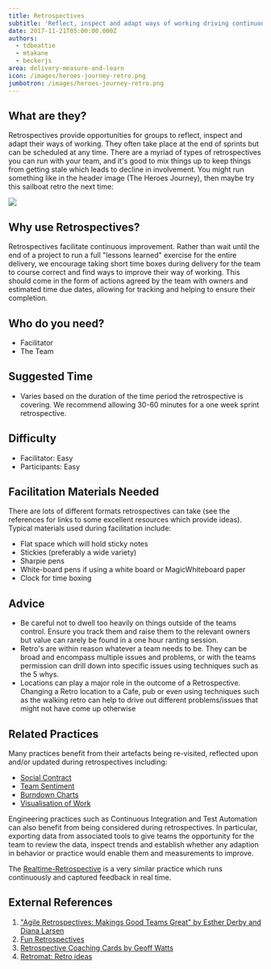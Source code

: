 ```yaml
---
title: Retrospectives
subtitle: 'Reflect, inspect and adapt ways of working driving continuous improvement'
date: 2017-11-21T05:00:00.000Z
authors:
  - tdbeattie
  - mtakane
  - beckerjs
area: delivery-measure-and-learn
icon: /images/heroes-journey-retro.png
jumbotron: /images/heroes-journey-retro.png
---
```

## What are they?

Retrospectives provide opportunities for groups to reflect, inspect and adapt their ways of working. They often take place at the end of sprints but can be scheduled at any time. There are a myriad of types of retrospectives you can run with your team, and it's good to mix things up to keep things from getting stale which leads to decline in involvement. You might run something like in the header image (The Heroes Journey), then maybe try this sailboat retro the next time:

![](/images/pirate-retro.png)

## Why use Retrospectives?

Retrospectives facilitate continuous improvement. Rather than wait until the end of a project to run a full "lessons learned" exercise for the entire delivery, we encourage taking short time boxes during delivery for the team to course correct and find ways to improve their way of working. This should come in the form of  actions agreed by the team with owners and estimated time due dates, allowing for tracking and helping to ensure their completion. 

## Who do you need?

* Facilitator
* The Team

## Suggested Time

* Varies based on the duration of the time period the retrospective is covering. We recommend allowing 30-60 minutes for a one week sprint retrospective.

## Difficulty

* Facilitator: Easy
* Participants: Easy

## Facilitation Materials Needed

There are lots of different formats retrospectives can take (see the references for links to some excellent resources which provide ideas). Typical materials used during facilitation include:

* Flat space which will hold sticky notes
* Stickies (preferably a wide variety)
* Sharpie pens
* White-board pens if using a white board or MagicWhiteboard paper
* Clock for time boxing

## Advice

* Be careful not to dwell too heavily on things outside of the teams control. Ensure you track them and raise them to the relevant owners but value can rarely be found in a one hour ranting session.
* Retro's are within reason whatever a team needs to be. They can be broad and encompass multiple issues and problems, or with the teams permission can drill down into specific issues using techniques such as the 5 whys.
* Locations can play a major role in the outcome of a Retrospective. Changing a Retro location to a Cafe, pub or even using techniques such as the walking retro can help to drive out different problems/issues that might not have come up otherwise

## Related Practices

Many practices benefit from their artefacts being re-visited, reflected upon and/or updated during retrospectives including:

* [Social Contract](/practice/social-contract/)
* [Team Sentiment](/practice/team-sentiment/)
* [Burndown Charts](/practice/burndown/)
* [Visualisation of Work](/practice/visualisation-of-work/)

Engineering practices such as Continuous Integration and Test Automation can also benefit from being considered during retrospectives. In particular, exporting data from associated tools to give teams the opportunity for the team to review the data, inspect trends and establish whether any adaption in behavior or practice would enable them and measurements to improve.

The [Realtime-Retrospective](/practice/realtime-retrospective/) is a very similar practice which runs continuously and captured feedback in real time.

## External References

1. ["Agile Retrospectives: Makings Good Teams Great" by Esther Derby and Diana Larsen](http://amzn.eu/is9H7Az)
2. [Fun Retrospectives](http://www.funretrospectives.com/)
3. [Retrospective Coaching Cards by Geoff Watts](https://www.amazon.co.uk/Retrospective-Coaching-Cards-Geoff-Watts/dp/0957587473/ref=sr_1_16?ie=UTF8&qid=1523958717&sr=8-16&keywords=retrospectives)
4. [Retromat: Retro ideas](https://retromat.org/en/?id=122-64-55-48-71)
